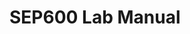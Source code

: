 # SEP600 Lab Manual

<!--
- [Lab 1 : mbed library](lab1.md)
- [Lab 2 : Digital I/O](lab2.md)
- [Lab 3 : DAC and ADC](lab3.md)
- [Lab 4 : Serial UART and I2C Communication](lab4.md)
- [Lab 5 : LCD](lab5.md)
- [Lab 6 : Filtering and RTOS](lab6.md)
- Lab 7 : Servo and Sensor
- Lab 8 : RTOS-->